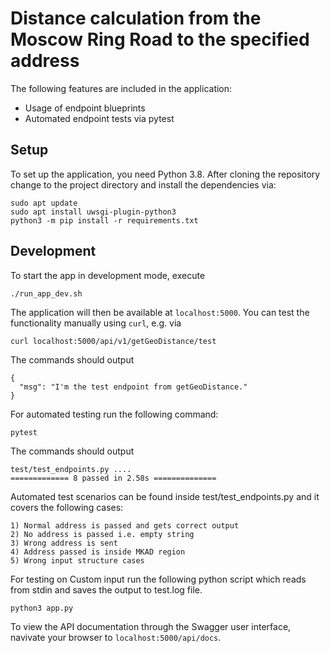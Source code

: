 # Distance calculation from the Moscow Ring Road to the specified address

The following features are included in the application:

* Usage of endpoint blueprints
* Automated endpoint tests via pytest

## Setup

To set up the application, you need Python 3.8. After cloning the repository change to the project directory and install the dependencies via:

```
sudo apt update
sudo apt install uwsgi-plugin-python3
python3 -m pip install -r requirements.txt
```

## Development

To start the app in development mode, execute

```
./run_app_dev.sh
```

The application will then be available at `localhost:5000`. You can test the functionality manually using `curl`, e.g. via

```
curl localhost:5000/api/v1/getGeoDistance/test
```

The commands should output

```
{
  "msg": "I'm the test endpoint from getGeoDistance."
}
```

For automated testing run the following command:

```
pytest
```

The commands should output

```
test/test_endpoints.py ....
============= 8 passed in 2.58s ==============
```

Automated test scenarios can be found inside test/test_endpoints.py and it covers the following cases:

```
1) Normal address is passed and gets correct output
2) No address is passed i.e. empty string
3) Wrong address is sent
4) Address passed is inside MKAD region
5) Wrong input structure cases
```

For testing on Custom input run the following python script which reads from stdin and saves the output to test.log file.

```
python3 app.py
```

To view the API documentation through the Swagger user interface, navivate your browser to `localhost:5000/api/docs`. 
